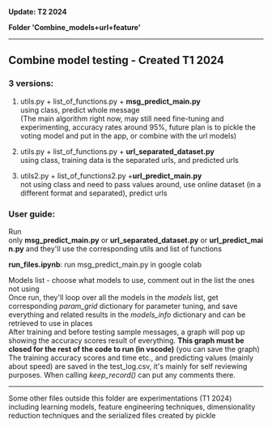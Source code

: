 **Update: T2 2024**

**Folder 'Combine_models+url+feature'**



---



## Combine model testing - Created T1 2024

### 3 versions:

1. utils.py + list_of_functions.py + **msg_predict_main.py**  
   using class, predict whole message  
   (The main algorithm right now, may still need fine-tuning and experimenting, accuracy rates around 95%, future plan is to pickle the voting model and put in the app, or combine with the url models)

2. utils.py + list_of_functions.py + **url_separated_dataset.py**  
   using class, training data is the separated urls, and predicted urls

3. utils2.py + list_of_functions2.py +**url_predict_main.py**  
   not using class and need to pass values around, use online dataset (in a different format and separated), predict urls

### User guide:

Run only **msg_predict_main.py** or **url_separated_dataset.py** or **url_predict_main.py** and they'll use the corresponding utils and list of functions  

**run_files.ipynb**: run msg_predict_main.py in google colab

Models list - choose what models to use, comment out in the list the ones not using  
Once run, they'll loop over all the models in the *models* list, get corresponding *param_grid* dictionary for parameter tuning, and save everything and related results in the *models_info* dictionary and can be retrieved to use in places  
After training and before testing sample messages, a graph will pop up showing the accuracy scores result of everything. **This graph must be closed for the rest of the code to run (in vscode)** (you can save the graph)  
The training accuracy scores and time etc., and predicting values (mainly about speed) are saved in the test_log.csv, it's mainly for self reviewing purposes. When calling *keep_record()* can put any comments there.

---

Some other files outside this folder are experimentations (T1 2024)
including learning models, feature engineering techniques, dimensionality reduction techniques and the serialized files created by pickle
